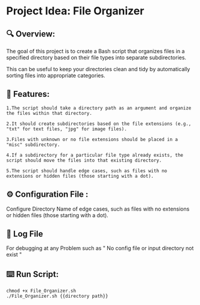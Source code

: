# Project Idea: File Organizer

## 🔍 Overview:

The goal of this project is to create a Bash script that organizes files in a specified directory based on their file types into separate subdirectories. 

This can be useful to keep your directories clean and tidy by automatically sorting files into appropriate categories.

## 📌 Features:

    1.The script should take a directory path as an argument and organize the files within that directory.
    
    2.It should create subdirectories based on the file extensions (e.g., "txt" for text files, "jpg" for image files).
    
    3.Files with unknown or no file extensions should be placed in a "misc" subdirectory.
    
    4.If a subdirectory for a particular file type already exists, the script should move the files into that existing directory.
    
    5.The script should handle edge cases, such as files with no extensions or hidden files (those starting with a dot).

## ⚙️ Configuration File :

 Configure Directory Name of edge cases, such as files with no extensions or hidden files (those starting with a dot).

## 🐞 Log File 

 For debugging at any Problem such as " No config file or input directory not exist "
## ⌨️ Run Script:
```
chmod +x File_Organizer.sh
./File_Organizer.sh {{directory path}}

```


